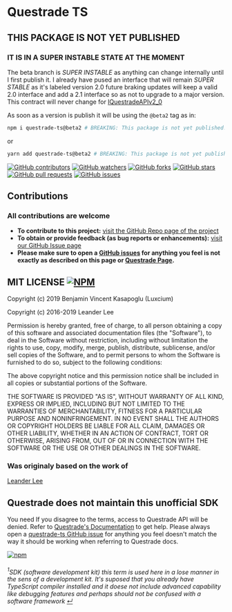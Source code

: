 # Questrade TS

## THIS PACKAGE IS NOT YET PUBLISHED

### IT IS IN A SUPER INSTABLE STATE AT THE MOMENT

The beta branch is *SUPER INSTABLE* as anything can change internally until I first publish it. I already have pused an interface that will remain *SUPER STABLE* as it's labeled version 2.0 future braking updates will keep a valid 2.0 interface and add a 2.1 interface so as not to upgrade to a major version. This contract will never change for [IQuestradeAPIv2_0](https://pastebin.com/BTFAN3i5)

As soon as a version is publish it will be using the `@beta2` tag as in:

```bash
npm i questrade-ts@beta2 # BREAKING: This package is not yet published!
```

or

```bash
yarn add questrade-ts@beta2 # BREAKING: This package is not yet published!
```

<!--
[![Coverage Status](https://coveralls.io/repos/github/Luxcium/questrade-ts/badge.svg?branch=master&x=0)](https://coveralls.io/github/Luxcium/questrade-ts?branch=master) [![Travis (.com) Build Status](https://img.shields.io/travis/com/luxcium/questrade-ts/master?label=Build&logo=travis&logoColor=white)](https://travis-ci.com/Luxcium/questrade-ts) [![Build Status](https://dev.azure.com/luxcium/Questrade-ts/_apis/build/status/Luxcium.questrade-ts?branchName=master)](https://dev.azure.com/luxcium/Questrade-ts/_build/latest?definitionId=1&branchName=master) [![Known Vulnerabilities](https://snyk.io/test/github/luxcium/questrade-ts/badge.svg)](https://snyk.io/test/github/luxcium/questrade-ts) [![Codacy Badge](https://api.codacy.com/project/badge/Grade/8af26b0bfa624c66b266cd83d4eb52b4)](https://www.codacy.com/manual/Luxcium/questrade-ts?utm_source=github.com&amp;utm_medium=referral&amp;utm_content=Luxcium/questrade-ts&amp;utm_campaign=Badge_Grade) [![CII Best Practices Summary](https://img.shields.io/cii/summary/3222?label=Best%20Practices)](https://bestpractices.coreinfrastructure.org/en/projects/3222)
-->

[![GitHub contributors](https://img.shields.io/github/contributors-anon/luxcium/questrade-ts.svg?style=social)](https://github.com/luxcium/questrade-ts/graphs/contributors)
[![GitHub watchers](https://img.shields.io/github/watchers/luxcium/questrade-ts.svg?style=social)](https://github.com/luxcium/questrade-ts/watchers)
[![GitHub forks](https://img.shields.io/github/forks/luxcium/questrade-ts.svg?style=social)](https://github.com/luxcium/questrade-ts/network/members)
[![GitHub stars](https://img.shields.io/github/stars/luxcium/questrade-ts.svg?style=social)](https://github.com/luxcium/questrade-ts/stargazers)
[![GitHub pull requests](https://img.shields.io/github/issues-pr/luxcium/questrade-ts.svg?style=social)](https://github.com/luxcium/questrade-ts/pulls)
[![GitHub issues](https://img.shields.io/github/issues/luxcium/questrade-ts.svg?style=social)](https://github.com/luxcium/questrade-ts/issues)


<!--
## Getting Started

This [NPM Package](https://www.npmjs.com/package/questrade-ts) is an unofficial [Questrade API](https://www.questrade.com/api/documentation/getting-started) wrapper for [NodeJS](https://nodejs.org/en/docs/) with full [TypeScript](https://www.typescriptlang.org/docs/home.html) support.

This wrapper is an easy way to use the [Questrade API](www.questrade.com/api/documentation/getting-started) immediately. This SDK<a name="sdk-foot-back">[<sup>1</sup>](#sdk-foot)</a> commes with full TypeScript support.

## What can I do with the Questrade API

As you can read on The [Questrade API documentation page](www.questrade.com/api/documentation/getting-started) Questrade API enables you to develop live or practice applications that can access your account data, retrieve market data and more through your Questrade brokerage account.



## Using this SDK

Simply start by installing this questrade-ts library:

This Package conforms to [Semantic Versioning Specification (SemVer)](https://semver.org/#semantic-versioning-200)

```bash
npm i questrade-ts@beta2 # BREAKING: This package is not yet published!
```

or

```bash
yarn add questrade-ts@beta2 # BREAKING: This package is not yet published!
```

You will need to get an [API key](https://login.questrade.com/APIAccess/userapps.aspx):

### Activating IQ API centre
Using your login credentials, log in to Questrade.

  1. API welcome page
  In the top right corner where you see your login name, select API centre from the drop-down menu. You will be redirected to the API welcome page providing you with more information about the API.

  1. Activate API
  Once you're ready, click Activate API.

  1. API access agreement
  The API access agreement appears. You need to read and agree to the terms listed in the agreement to proceed. After clicking Agree, you will be one step closer to getting access to Questrade's API.

## TL;DR

```ts
/* 'require' call may be converted to an import. */
const { qtAPIv2_0 } = require('questrade-ts');
/* *OR* */
import { qtAPIv2_0 } from 'questrade-ts';

/* You will need to create your own API key: */
/* https://login.questrade.com/APIAccess/UserApps.aspx */
// more secure methods are available to set the Refresh Token
// this is a quick examble and can be used to test the api
const yourRefreshToken = 'RocgqWp_USE_YOUR_OWN_TOKEN_M3BCd0';

/* inside of an async function or here in an async IIFE */
(async () => {
  const { log } = console;
  const { qtApi, credentials } = await qtAPIv2_0({ token: yourRefreshToken });
  /* Validate the server time as your hello world for this package */
  const { serverTime } = qtApi;
  log(serverTime);

  /* inside an async function use await qt.get.<... some properties or methods> */
  const myBalances = await qtApi.myBalances();
  const balances = await qtApi.account.getBalances();

  log(myBalances);
  log(balances);
  log(credentials);

  /* you can use a try/catch block to manage error instead: */
})().catch(error => console.error(error.message));
```

## Structure
this contract will never change for [IQuestradeAPIv2_0](https://pastebin.com/BTFAN3i5)

```TypeScript

 export interface IQuestradeAPIv2_0 {
  account: {
    currentAccount: string;
    getActivities(
      startTime: string,
    ): (endTime: string) => Promise<IAccountActivity[]>;
    getAllAccounts(): Promise<IAccount[]>;
    getBalances(): Promise<IBalances>;
    getExecutions(
      startTime: string,
    ): (endTime: string) => Promise<IExecution[]>;
    getOrders(stateFilter?: string | undefined): DateRange<Promise<IOrder[]>>;
    getOrdersByIds(orderId: number[]): Promise<IOrder[]>;
    getPositions(): Promise<IPosition[]>;
    getServerTime(): Promise<Date>;
  };

  getOptionChains: {
    byStockId(stockId: number): Promise<IOptionChain[]>;
  };

  getOptionsQuotes: {
    byOptionsIds(optionIds: number[]): Promise<IOptionsQuote[]>;
    fromFilter(filters: OptionsFilters): Promise<IOptionsQuote[]>;
  };

  getQuotes: {
    byStockIds(ids: number[]): Promise<IQuote[]>;
    byStrategies(
      strategyVariantRequestData: StrategyVariantRequest,
    ): Promise<IStrategiesQuotes>;
  };

  getSymbols: {
    byStockIds(stockIds: number[]): Promise<ISymbol[]>;
  };

  market: {
    getAllMarkets(): Promise<IMarket[]>;
    getCandlesByStockId(
      symbolID: number,
    ): (interval?: string | undefined) => DateRange<Promise<ICandle[]>>;
  };

  myBalances: QtApiMyBalances;

  search: {
    allStocks(
      prefix: string,
      offset?: number | undefined,
    ): Promise<ISymbolSearchResult[]>;
    countResults(prefix: string): Promise<number>;
    stock(
      prefix: string,
      offset?: number | undefined,
    ): Promise<ISymbolSearchResult[]>;
  };
  serverTime: Date | 'ERROR';
}
  };
```
 -->
<!--
### IQuestradeApi describe in TypeScript terms what the `questrade-ts` api look like

```TypeScript
  interface IQuestradeApi {
    currentAccount: string;
    myBalances: QtApiMyBalances;
    serverTime: Date | 'ERROR';
    account: QtApiAccount;
    market: QtApiMarket;
    getQuotes: QtApiQuotes;
    getOptionsQuotes: QtApiOptionsQuotes;
    getSymbols: QtApiSymbols;
    getOptionChains: QtApiOptionChains;
    search: QtApiSearch;
  }
```

### Methods signatures and parameters

```TypeScript
  getActivities(startTime: string) =>
    (endTime: string) => Promise<IAccountActivity[]>;

  getAllAccounts() => Promise<IAccount[]>;

  getBalances() => Promise<IBalances>;

  getExecutions(startTime: string) => (endTime: string) => Promise<IExecution[]>;

  /* type DateRange<R> = (startTime: string) => (endTime: string) => R */
  getOrders(stateFilter?: string | undefined) => DateRange<Promise<IOrder[]>>;

  getOrdersByIds(orderId: number[]) => Promise<IOrder[]>;

  getPositions() => Promise<IPosition[]>;

  getServerTime() => Promise<Date>;

  getAllMarkets() => Promise<IMarket[]>;

  /* type DateRange<R> = (startTime: string) => (endTime: string) => R */
  getCandlesByStockId(symbolID: number) =>
    (interval?: string | undefined) => DateRange<Promise<ICandle[]>>;

  byStockIds(ids: number[]) => Promise<IQuote[]>;

  byStrategies(strategyVariantRequestData: StrategyVariantRequest) =>
    Promise<IStrategiesQuotes>;

  fromFilter(filters: OptionsFilters) => Promise<IOptionsQuotes>;

  byOptionsIds(optionIds: number[]) => Promise<IOptionsQuotes>;

  byStockIds(stockIds: number[]) => Promise<ISymbol[]>;

  byStockId(stockId: number) => Promise<IOptionChain[]>;

  stock(prefix: string, offset?: number | undefined) =>
    Promise<ISymbolSearchResult>;

  allStocks(prefix: string, offset?: number | undefined) =>
    Promise<ISymbolSearchResult[]>;

  countResults(prefix: string) => Promise<number>;
```

### The `qtApi.myBalances()` property

Calling the property `qtApi.myBalances()` can give more user friendly "dot notation" acces to your balances than using the method `qtApi.account.getBalances()`

```TypeScript

 /* qtApi.myBalances() property is of type QtApiMyBalances = () => Promise<IMyBalances> */
 interface IMyBalances {
   perCurrency: {
     CAD: {
       startOfDay: IBalance;
       current: IBalance;
     };
     USD: {
       startOfDay: IBalance;
       current: IBalance;
     };
   };
   combined: {
     CAD: {
       startOfDay: IBalance;
       current: IBalance;
     };
     USD: {
       startOfDay: IBalance;
       current: IBalance;
     };
   };
   current: {
     perCurrency: {
       CAD: IBalance;
       USD: IBalance;
     };
     combined: {
       CAD: IBalance;
       USD: IBalance;
     };
   };
   startOfDay: {
     combined: {
       CAD: IBalance;
       USD: IBalance;
     };
     perCurrency: {
       CAD: IBalance;
       USD: IBalance;
     };
   };
   CAD: {
     perCurrency: {
       startOfDay: IBalance;
       current: IBalance;
     };
     combined: {
       startOfDay: IBalance;
       current: IBalance;
     };
   };
   USD: {
     combined: {
       startOfDay: IBalance;
       current: IBalance;
     };
     perCurrency: {
       startOfDay: IBalance;
       current: IBalance;
     };
   };
 }
```

## Features

- No `any` TypeScript Keyword
- Token management
- Easy to use API calls
- Auto-select primary account

### Security and Token management

Questrade's security token system requires that you save the latest refresh token that it vends you. After you create one in the user apps page, our library needs to save a key somewhere onto disk. By default, this wrapper create a folder for these keys in `./keys` at your working directory,but you can change the directory location or load from a text file (with the key as its contents).

### Switching Accounts

By default, when you instantiate the `qtApi`  it will try to find and select the primary account (by fetching a list of all the accounts). If you want to change the account, simply do:

```typescript
  /* Switch to account 12345678 -- All future calls will use this 8 digits account. */
  qtApi.currentAccount = '12345678';

  /* Must be one of the valid account number for the */
  /* user on behalf of which the API client is authorized */
```

### No-any

This project count that forbiden keyword only twice, once in this title above, the other one is part of the tslint rule name forbiding the keword in the project.

![Forbiden Keyword](https://raw.githubusercontent.com/Luxcium/questrade-ts/master/images/forbiden-keyword.png)

### Always use semicolons when using this package or using this code in other projects

>Why? ([airbnb/javascript](https://github.com/airbnb/javascript#semicolons)):
>When JavaScript encounters a line break without a semicolon, it uses a set of rules called [Automatic Semicolon Insertion](https://tc39.es/ecma262/#sec-automatic-semicolon-insertion) to determine whether or not it should regard that line break as the end of a statement, and (as the name implies) place a semicolon into your code before the line break if it thinks so. ASI contains a few eccentric behaviors, though, and your code will break if JavaScript misinterprets your line break. These rules will become more complicated as new features become a part of JavaScript. Explicitly terminating your statements and configuring your linter to catch missing semicolons will help prevent you from encountering issues.
-->

## Contributions

### All contributions are welcome

- **To contribute to this project:** [visit the GitHub Repo page of the project](https://github.com/Luxcium/questrade-ts)
- **To obtain or provide feedback (as bug reports or enhancements):** [visit our GitHub Issue page](https://github.com/Luxcium/questrade-ts/issues)
- **Please make sure to open a [GitHub issues](https://github.com/luxcium/questrade-ts/issues) for anything you feel is not exactly as described on this page or [Questrade Page](https://www.questrade.com/api/documentation/getting-started).**

## MIT LICENSE [![NPM](https://img.shields.io/npm/l/questrade-ts.svg)](https://raw.githubusercontent.com/Luxcium/questrade-ts/master/LICENSE)

Copyright (c) 2019 Benjamin Vincent Kasapoglu (Luxcium)

Copyright (c) 2016-2019 Leander Lee

Permission is hereby granted, free of charge, to all person obtaining a copy of this software and associated documentation files (the "Software"), to deal in the Software without restriction, including without limitation the rights to use, copy, modify, merge, publish, distribute, sublicense, and/or sell copies of the Software, and to permit persons to whom the Software is furnished to do so, subject to the following conditions:

The above copyright notice and this permission notice shall be included in all copies or substantial portions of the Software.

THE SOFTWARE IS PROVIDED "AS IS", WITHOUT WARRANTY OF ALL KIND, EXPRESS OR IMPLIED, INCLUDING BUT NOT LIMITED TO THE WARRANTIES OF MERCHANTABILITY, FITNESS FOR A PARTICULAR PURPOSE AND NONINFRINGEMENT. IN NO EVENT SHALL THE AUTHORS OR COPYRIGHT HOLDERS BE LIABLE FOR ALL CLAIM, DAMAGES OR OTHER LIABILITY, WHETHER IN AN ACTION OF CONTRACT, TORT OR OTHERWISE, ARISING FROM, OUT OF OR IN CONNECTION WITH THE SOFTWARE OR THE USE OR OTHER DEALINGS IN THE SOFTWARE.

### Was originaly based on the work of

[Leander Lee](https://github.com/leanderlee/questrade)

## Questrade does not maintain this unofficial SDK

You need If you disagree to the terms, access to Questrade API will be denied.
Refer to [Questrade's Documentation](https://www.questrade.com/api/documentation/) to get help. Please always open a [questrade-ts GitHub issue](https://github.com/luxcium/questrade-ts/issues) for anything you feel doesn't match the way it should be working when referring to Questrade docs.

 [![npm](https://img.shields.io/npm/dt/questrade-ts.svg)](https://www.npmjs.com/package/questrade-ts)

###### <a name="sdk-foot"><sup>1</sup></a>SDK (software development kit) this term is used here in a lose manner in the sens of a development kit. It's suposed that you already have TypeScript compiler installed and it doese not include advanced capability like debugging features and perhaps should not be confused with *a software framework* [&crarr;](#Getting-Started)
